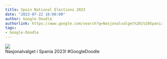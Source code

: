 ```yaml
---
title: Spain National Elections 2023
date: "2023-07-22 16:00:00"
author: Google Doodle
authorlink: https://www.google.com/search?q=Nasjonalvalget%20i%20Spania%202023!
tags:
- Google-Doodle
---
```

<img src="https://www.google.com/logos/doodles/2023/spain-national-elections-2023-6753651837110133.2-l.png" referrerpolicy="no-referrer"><br>Nasjonalvalget i Spania 2023! #GoogleDoodle